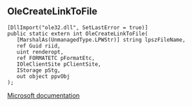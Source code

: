 ## OleCreateLinkToFile

```
[DllImport("ole32.dll", SetLastError = true)]
public static extern int OleCreateLinkToFile(
   [MarshalAs(UnmanagedType.LPWStr)] string lpszFileName,
   ref Guid riid,
   uint renderopt,
   ref FORMATETC pFormatEtc,
   IOleClientSite pClientSite,
   IStorage pStg,
   out object ppvObj
);
```

[Microsoft documentation](https://docs.microsoft.com/en-us/windows/win32/api/ole2/nf-ole2-olecreatelinktofile)
